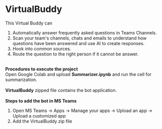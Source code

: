 # VirtualBuddy<br>
This Virtual Buddy can <br>
1. Automatically answer frequently asked questions in Teams Channels. <br>
2. Scan your team's channels, chats and emails to understand how questions have been answered and use AI to create responses.<br>
3. Hook into common sources. <br>
4. Route the question to the right person if it cannot be answer.<br><br>

<b>Procedures to execute the project</b><br>
Open Google Colab and upload <b>Summarizer.ipynb</b> and run the cell for summarization.<br><br>
<b>VirtualBuddy</b> zipped file contains the bot application. <br><br>
<b>Steps to add the bot in MS Teams</b><br>
1. Open MS Teams -> Apps -> Manage your apps -> Upload an app -> Upload a customized app<br>
2. Add the VirtualBuddy zip file
